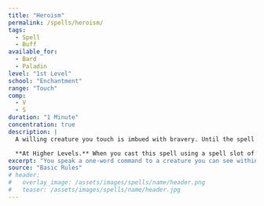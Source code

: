 ```yaml
---
title: "Heroism"
permalink: /spells/heroism/
tags:
  - Spell
  - Buff
available_for:
  - Bard
  - Paladin
level: "1st Level"
school: "Enchantment"
range: "Touch"
comp:
  - V
  - S
duration: "1 Minute"
concentration: true
description: |
  A willing creature you touch is imbued with bravery. Until the spell ends, the creature is immune to being [frightened](/rules/conditions/frightened/) and gains temporary hit points equal to your spellcasting ability modifier at the start of each of its turns. When the spell ends, the target loses any remaining temporary hit points from this spell.

  **At Higher Levels.** When you cast this spell using a spell slot of 2nd level or higher, you can target one additional creature for each slot level above 1st.
excerpt: "You speak a one-word command to a creature you can see within range."
source: "Basic Rules"
# header:
#   overlay_image: /assets/images/spells/name/header.png
#   teaser: /assets/images/spells/name/header.jpg
---
```

